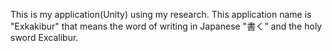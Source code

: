 This is my application(Unity) using my research.
This application name is "Exkakibur" that means the word of writing in Japanese "書く" and the holy sword Excalibur.
